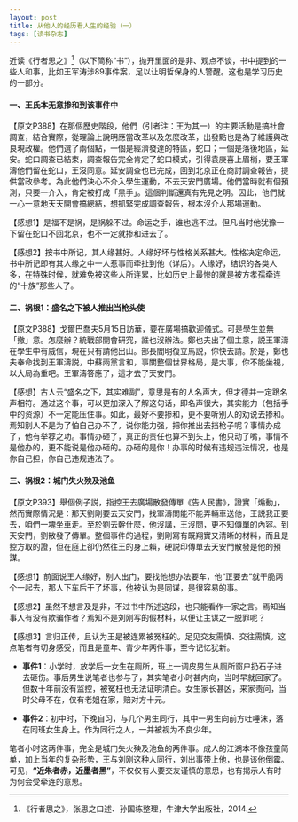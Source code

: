 ```yaml
---
layout: post
title: 从他人的经历看人生的经验（一）
tags: [读书杂志]
---
```

近读《行者思之》[^1]（以下简称“书”），抛开里面的是非、观点不谈，书中提到的一些人和事，比如王军涛涉89事件案，足以让明哲保身的人警醒。这也是学习历史的一部分。

#### 一、王氏本无意掺和到该事件中

【原文P388】在那個歷史階段，他們（引者注：王为其一）的主要活動是搞社會調查，結合實際，從理論上說明應當改革以及怎麼改革，出發點也是為了維護與改良現政權。他們選了兩個點，一個是經濟發達的特區，蛇口；一個是落後地區，延安。蛇口調查已結束，調查報告完全肯定了蛇口模式，引得袁庚喜上眉梢，要王軍濤他們留在蛇口，王沒同意。延安調查也已完成，回到北京正在商討調查報告，提供當政參考。為此他們決心不介入學生運動，不去天安門廣場。他們當時就有個預測，只要一介入，肯定被打成「黑手」。這個判斷還真有先見之明。因此，他們就一心一意地天天開會搞總結，想抓緊完成調查報告，根本沒介人那場運動。

【感想1】是福不是祸，是祸躲不过。命运之手，谁也逃不过。但凡当时他犹豫一下留在蛇口不回北京，也不一定就掺和进去了。

【感想2】按书中所记，其人缘甚好。人缘好坏与性格关系甚大。性格决定命运，书中所记即有其人缘之中一人惹事而牵扯到他（详后）。人缘好，结识的各类人多，在特殊时候，就难免被这些人所连累，比如历史上最惨的就是被方孝孺牵连的“十族”那些人了。

#### 二、祸根1：盛名之下被人推出当枪头使

【原文P388】戈爾巴喬夫5月15日訪華，要在廣場搞歡迎儀式。可是學生並無「撤」意。怎麼辦？統戰部開會研究，誰也沒辦法。鄭也夫出了個主意，説王軍濤在學生中有威信，現在只有請他出山。部長閻明復立馬説，你快去請。於是，鄭也夫奉命找到王軍濤説，中蘇兩黨言和，事關整個世界格局，是大事，你不能坐視，以大局為重吧。王軍濤答應了，這才去了天安門。

【感想】古人云“盛名之下，其实难副”，意思是有的人名声大，但才德并一定跟名声相符。通过这个事，可以更加深入了解这句话，即名声很大，其实能力（包括手中的资源）不一定能压住事。如此，最好不要掺和，更不要听别人的劝说去掺和。焉知别人不是为了怕自己办不了，说你能力强，把你推出去挡枪子呢？事情办成了，他有举荐之功。事情办砸了，真正的责任也算不到头上，他只动了嘴，事情不是他办的，更不能说是他办砸的。办砸的是你！办事的时候有违规违法情况，也是你自己担，你自己违规违法了。

#### 三、祸根2：城门失火殃及池鱼

【原文P393】舉個例子説，指控王去廣場散發傳單《告人民書》，證實「煽動」，然而實際情況是：那天劉剛要去天安門，找軍濤問能不能弄輛車送他，王説我正要去，咱們一塊坐車走。至於劉去幹什麼，他沒講，王沒問，更不知傳單的內容。到天安門，劉散發了傳單。整個事件的過程，劉剛寫有既翔實又清晰的材料，而且是控方取的證，但在庭上卻仍然往王的身上賴，硬説印傳單去天安門散發是他的預謀。

【感想1】前面说王人缘好，别人出门，要找他想办法要车，他“正要去”就干脆两个一起去，那人下车后干了坏事，他被认为是同谋，是很容易的事。

【感想2】虽然不想言及是非，不过书中所述这段，也只能看作一家之言。焉知当事人有没有欺骗作者？焉知不是刘刚写的假材料，以便让主谋之一脱罪呢？

【感想3】言归正传，且认为王是被连累被冤枉的。足见交友需慎、交往需慎。这点笔者有切身感受，而且是童年、青少年两件事，至今记忆犹新。

- **事件1**：小学时，放学后一女生在厕所，班上一调皮男生从厕所窗户扔石子进去砸伤。事后男生说笔者也参与了，其实笔者小时甚内向，当时早就回家了。但数十年前没有监控，被冤枉也无法证明清白。女生家长甚凶，来家责问，当时父母不在，仅有老姐在家，赔对方十元。

- **事件2**：初中时，下晚自习，与几个男生同行，其中一男生向前方吐唾沫，落在同班女生身上。作为同行之人，一并被视为不良少年。

笔者小时这两件事，完全是城门失火殃及池鱼的两件事。成人的江湖本不像孩童简单，加上当年的复杂形势，王与刘刚这种人同行，刘出事带上他，也是该他倒霉。可见，**“近朱者赤，近墨者黑”**，不仅仅有人要交友谨慎的意思，也有揭示人有时为何会受牵连的意思。

[^1]: 《行者思之》，张思之口述、孙国栋整理，牛津大学出版社，2014.